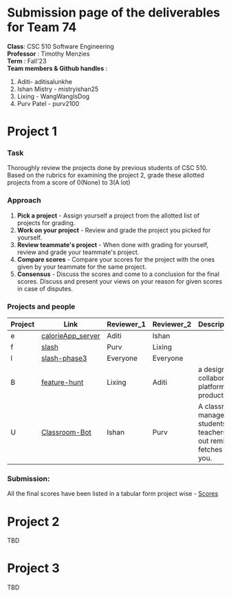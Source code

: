# Submission page of the deliverables for Team 74
**Class**:   CSC 510 Software Engineering  
**Professor** : Timothy Menzies   
**Term** :  Fall'23  
**Team members & Github handles** :   
1. Aditi- aditisalunkhe
2. Ishan Mistry - mistryishan25
3. Lixing - WangWangIsDog
4. Purv Patel - purv2100



# Project 1 

### Task
Thoroughly review the projects done by previous students of CSC 510. Based on the rubrics for examining the project 2, grade these allotted projects from a score of 0(None) to 3(A lot) 


### Approach
1. **Pick a project** - Assign yourself a project from the allotted list of projects for grading.
2. **Work on your project** - Review and grade the project you picked for yourself.
3. **Review teammate's project** - When done with grading for yourself, review and grade your teammate's project.
4. **Compare scores** - Compare your scores for the project with the ones given by your teammate for the same project.
5. **Consensus** - Discuss the scores and come to a conclusion for the final scores. Discuss and present your views on your reason for given scores in case of disputes. 

### Projects and people

| Project | Link                                             | Reviewer_1 | Reviewer_2 | Description(Yours)                                      |
| ------- | ------------------------------------------------ | ---------- | ---------- | -------------------------------------------------------- |
| e       | [calorieApp_server](https://github.com/deekay2310/calorieApp_server) | Aditi      | Ishan      |                                                          |
| f       | [slash](https://github.com/NCSU-Group7-SE2021/slash/)               | Purv       | Lixing     |                                                          |
| l       | [slash-phase3](https://github.com/rohan22shah/slash-phase3)        | Everyone  | Everyone  |                                                          |
| B       | [feature-hunt](https://github.com/elric97/feature-hunt)            | Lixing     | Aditi      |   a design collaboration platform for product features                                                      |
| U       | [Classroom-Bot](https://github.com/tanay105/Classroom-Bot)        | Ishan      | Purv       | A classroom manager for students and teachers. It gives out reminders, fetches links for you. |

### Submission: 

All the final scores have been listed in a tabular form project wise - [Scores](https://github.com/aditicsalunkhe/NCSU_SE23_G74/blob/main/proj1/README.md#score-tables-for-allotted-projects)

# Project 2
TBD

# Project 3 
TBD
